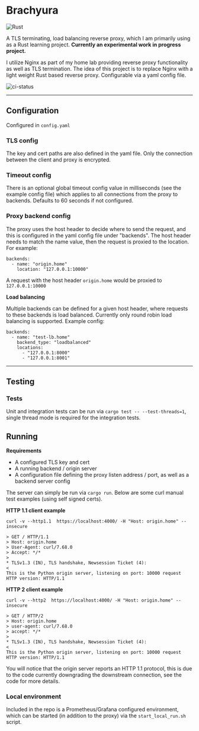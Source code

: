 # Brachyura 
![Rust](https://img.shields.io/badge/rust-%23000000.svg?style=for-the-badge&logo=rust&logoColor=white)

A TLS terminating, load balancing reverse proxy, which I am primarily using as a Rust learning project. **Currently an experimental work in progress project.**

I utilize Nginx as part of my home lab providing reverse proxy functionality as well as TLS termination. The idea of this project is to replace Nginx with a light weight Rust based reverse proxy. Configurable via a yaml config file.

![ci-status](https://github.com/wjhoward/brachyura/actions/workflows/main.yml/badge.svg)


---
## Configuration
Configured in `config.yaml`

### TLS config
The key and cert paths are also defined in the yaml file. Only the connection between the client and proxy is encrypted.

### Timeout config
There is an optional global timeout config value in milliseconds (see the example config file) which applies to all connections from the proxy to backends. Defaults to 60 seconds if not configured.

### Proxy backend config

The proxy uses the host header to decide where to send the request, and this is configured in the yaml config file under "backends". The host header needs to match the name value, then the request is proxied to the location. For example:

    backends:
      - name: "origin.home"
        location: "127.0.0.1:10000"

A request with the host header `origin.home` would be proxied to `127.0.0.1:10000`

**Load balancing**

Multiple backends can be defined for a given host header, where requests to these backends is load balanced. Currently only round robin load balancing is supported. Example config:

    backends:
      - name: "test-lb.home"
        backend_type: "loadbalanced"
        locations:
          - "127.0.0.1:8000"
          - "127.0.0.1:8001"


---

## Testing

### Tests

Unit and integration tests can be run via `cargo test -- --test-threads=1`, single thread mode is required for the integration tests.

## Running

**Requirements**
* A configured TLS key and cert
* A running backend / origin server
* A configuration file defining the proxy listen address / port, as well as a backend server config

The server can simply be run via `cargo run`. Below are some curl manual test examples (using self signed certs).

**HTTP 1.1 client example**

```
curl -v --http1.1  https://localhost:4000/ -H "Host: origin.home" --insecure

> GET / HTTP/1.1
> Host: origin.home
> User-Agent: curl/7.68.0
> Accept: */*
>
* TLSv1.3 (IN), TLS handshake, Newsession Ticket (4):
<
This is the Python origin server, listening on port: 10000 request HTTP version: HTTP/1.1
```

**HTTP 2 client example**

```
curl -v --http2  https://localhost:4000/ -H "Host: origin.home" --insecure

> GET / HTTP/2
> Host: origin.home
> user-agent: curl/7.68.0
> accept: */*
>
* TLSv1.3 (IN), TLS handshake, Newsession Ticket (4):
<
This is the Python origin server, listening on port: 10000 request HTTP version: HTTP/1.1
```

You will notice that the origin server reports an HTTP 1.1 protocol, this is due to the code currently downgrading the downstream connection, see the code for more details.

### Local environment
Included in the repo is a Prometheus/Grafana configured environment, which can be started (in addition to the proxy) via the `start_local_run.sh` script.